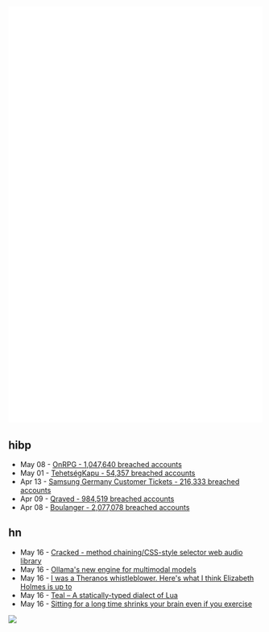 ![Metrics](https://raw.githubusercontent.com/phixion/phixion/master/metrics.svg)

## hibp

<!--
for https://github.com/phixion/phixion/blob/main/.github/workflows/feeds.yml
-->
<!--START_SECTION:haveibeenpwnd-->
- May 08 - [OnRPG - 1,047,640 breached accounts](https://haveibeenpwned.com/PwnedWebsites#OnRPG)
- May 01 - [TehetségKapu - 54,357 breached accounts](https://haveibeenpwned.com/PwnedWebsites#TehetsegKapu)
- Apr 13 - [Samsung Germany Customer Tickets - 216,333 breached accounts](https://haveibeenpwned.com/PwnedWebsites#SamsungGermany)
- Apr 09 - [Qraved - 984,519 breached accounts](https://haveibeenpwned.com/PwnedWebsites#Qraved)
- Apr 08 - [Boulanger - 2,077,078 breached accounts](https://haveibeenpwned.com/PwnedWebsites#Boulanger)
<!--END_SECTION:haveibeenpwnd-->

## hn

<!--
for https://github.com/phixion/phixion/blob/main/.github/workflows/feeds.yml
-->
<!--START_SECTION:hn-->
- May 16 - [Cracked - method chaining/CSS-style selector web audio library](https://github.com/billorcutt/i_dropped_my_phone_the_screen_cracked)
- May 16 - [Ollama's new engine for multimodal models](https://ollama.com/blog/multimodal-models)
- May 16 - [I was a Theranos whistleblower. Here's what I think Elizabeth Holmes is up to](https://www.statnews.com/2025/05/15/theranos-whistleblower-tyler-shultz-commentary-elizabeth-holmes-billy-evans-haemanthus-startup/)
- May 16 - [Teal – A statically-typed dialect of Lua](https://teal-language.org/)
- May 16 - [Sitting for a long time shrinks your brain even if you exercise](https://alz-journals.onlinelibrary.wiley.com/doi/full/10.1002/alz.70157)
<!--END_SECTION:hn-->

<!--
for https://yhype.me
-->
![](https://hit.yhype.me/github/profile?user_id=13013670)
